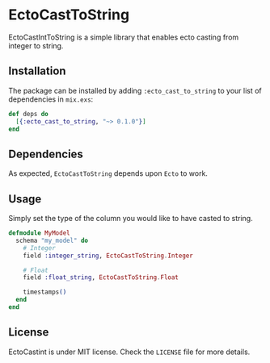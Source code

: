 # EctoCastToString

EctoCastIntToString is a simple library that enables ecto casting from integer to string.

## Installation

The package can be installed by adding `:ecto_cast_to_string` to your list of dependencies in `mix.exs`:

```elixir
def deps do
  [{:ecto_cast_to_string, "~> 0.1.0"}]
end
```

## Dependencies

As expected, `EctoCastToString` depends upon `Ecto` to work.

## Usage

Simply set the type of the column you would like to have casted to string.

```elixir
defmodule MyModel
  schema "my_model" do
    # Integer
    field :integer_string, EctoCastToString.Integer

    # Float
    field :float_string, EctoCastToString.Float

    timestamps()
  end
end
```

## License

EctoCastint is under MIT license. Check the `LICENSE` file for more details.
